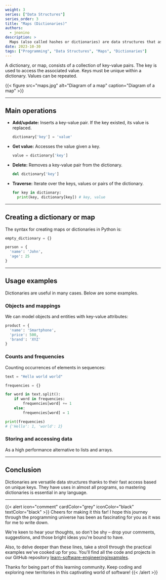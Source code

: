 ```yaml
---
weight: 3
series: ["Data Structures"]
series_order: 3
title: "Maps (Dictionaries)"
authors:
  - jnonino
description: >
  Maps (also called hashes or dictionaries) are data structures that associate keys with values. They allow ultra fast access to elements through unique keys. In Python they are known as dictionaries.
date: 2023-10-30
tags: ["Programming", "Data Structures", "Maps", "Dictionaries"]
---
```


A dictionary, or map, consists of a collection of key-value pairs. The key is used to access the associated value. Keys must be unique within a dictionary. Values can be repeated.

{{< figure
    src="maps.jpg"
    alt="Diagram of a map"
    caption="Diagram of a map"
    >}}

---

## Main operations

- **Add/update:** Inserts a key-value pair. If the key existed, its value is replaced.
    ```python
    dictionary['key'] = 'value'
    ```
- **Get value:** Accesses the value given a key.
    ```python
    value = dictionary['key']
    ```
- **Delete:** Removes a key-value pair from the dictionary.
    ```python
    del dictionary['key']
    ```
- **Traverse:** Iterate over the keys, values or pairs of the dictionary.
    ```python
    for key in dictionary:
      print(key, dictionary[key]) # key, value
    ```

---

## Creating a dictionary or map

The syntax for creating maps or dictionaries in Python is:

```python
empty_dictionary = {}

person = {
  'name': 'John',
  'age': 25
}
```

---

## Usage examples

Dictionaries are useful in many cases. Below are some examples.

### Objects and mappings

We can model objects and entities with key-value attributes:

```python
product = {
  'name': 'Smartphone',
  'price': 500,
  'brand': 'XYZ'
}
```

### Counts and frequencies

Counting occurrences of elements in sequences:

```python
text = "Hello world world"

frequencies = {}

for word in text.split():
    if word in frequencies:
        frequencies[word] += 1
    else:
        frequencies[word] = 1

print(frequencies)
# {'Hello': 1, 'world': 2}
```

### Storing and accessing data

As a high performance alternative to lists and arrays.

---

## Conclusion

Dictionaries are versatile data structures thanks to their fast access based on unique keys. They have uses in almost all programs, so mastering dictionaries is essential in any language.

---

{{< alert icon="comment" cardColor="grey" iconColor="black" textColor="black" >}}
Cheers for making it this far! I hope this journey through the programming universe has been as fascinating for you as it was for me to write down.

We're keen to hear your thoughts, so don't be shy – drop your comments, suggestions, and those bright ideas you're bound to have.

Also, to delve deeper than these lines, take a stroll through the practical examples we've cooked up for you. You'll find all the code and projects in our GitHub repository [learn-software-engineering/examples](https://github.com/learn-software-engineering/examples).

Thanks for being part of this learning community. Keep coding and exploring new territories in this captivating world of software!
{{< /alert >}}
